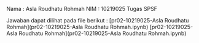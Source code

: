 Nama : Asla Roudhatu Rohmah
NIM : 10219025
Tugas SPSF

Jawaban dapat dilihat pada file berikut :
[pr02-10219025-Asla Roudhatu Rohmah](pr02-10219025-Asla Roudhatu Rohmah.ipynb)
[pr02-10219025-Asla Roudhatu Rohmah](pr02-10219025-Asla Roudhatu Rohmah.ipynb)
